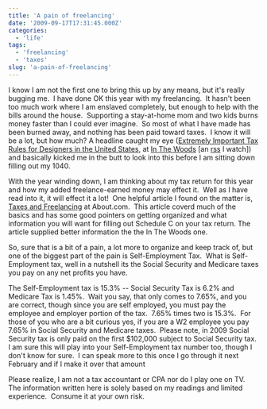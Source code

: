 ```yaml
---
title: 'A pain of freelancing'
date: '2009-09-17T17:31:45.000Z'
categories:
  - 'life'
tags:
  - 'freelancing'
  - 'taxes'
slug: 'a-pain-of-freelancing'
---
```


I know I am not the first one to bring this up by any means, but it's really bugging me.  I have done OK this year with my freelancing.  It hasn't been too much work where I am enslaved completely, but enough to help with the bills around the house.  Supporting a stay-at-home mom and two kids burns money faster than I could ever imagine.  So most of what I have made has been burned away, and nothing has been paid toward taxes.  I know it will be a lot, but how much? A headline caught my eye ([Extremely Important Tax Rules for Designers in the United States](http://blog.themeforest.net/general/extremely-important-tax-rules-for-freelance-designers-in-the-united-states/), at [In The Woods](http://blog.themeforest.net/) \[an [rss](http://feeds.feedburner.com/themeforest) I watch\]) and basically kicked me in the butt to look into this before I am sitting down filling out my 1040.[](http://blog.themeforest.net/general/extremely-important-tax-rules-for-freelance-designers-in-the-united-states/)

With the year winding down, I am thinking about my tax return for this year and how my added freelance-earned money may effect it.  Well as I have read into it, it will effect it a lot!  One helpful article I found on the matter is, [Taxes and Freelancing](http://taxes.about.com/od/taxplanning/a/freelance.htm) at About.com.  This article coverd much of the basics and has some good pointers on getting organized and what information you will want for filling out Schedule C on your tax return. The article supplied better information the the In The Woods one.

So, sure that is a bit of a pain, a lot more to organize and keep track of, but one of the biggest part of the pain is Self-Employment Tax.  What is Self-Employment tax, well in a nutshell its the Social Security and Medicare taxes you pay on any net profits you have.

The Self-Employment tax is 15.3% -- Social Security Tax is 6.2% and Medicare Tax is 1.45%.  Wait you say, that only comes to 7.65%, and you are correct, though since you are self employed, you must pay the employee and employer portion of the tax.  7.65% times two is 15.3%.  For those of you who are a bit curious yes, if you are a W2 employee you pay 7.65% in Social Security and Medicare taxes.  Please note, in 2009 Social Security tax is only paid on the first $102,000 subject to Social Security tax.  I am sure this will play into your Self-Employment tax number too, though I don't know for sure.  I can speak more to this once I go through it next February and if I make it over that amount

Please realize, I am not a tax accountant or CPA nor do I play one on TV.  The information written here is solely based on my readings and limited experience.  Consume it at your own risk.
